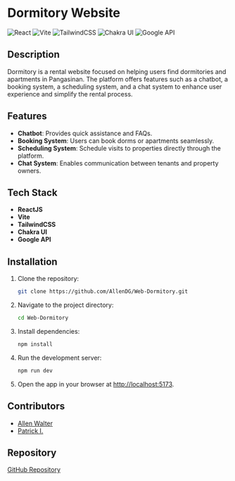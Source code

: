 # Dormitory Website
![React](https://img.shields.io/badge/React-20232A?style=for-the-badge&logo=react&logoColor=61DAFB)
![Vite](https://img.shields.io/badge/Vite-646CFF?style=for-the-badge&logo=vite&logoColor=FFD62E)
![TailwindCSS](https://img.shields.io/badge/TailwindCSS-06B6D4?style=for-the-badge&logo=tailwindcss&logoColor=white)
![Chakra UI](https://img.shields.io/badge/Chakra--UI-319795?style=for-the-badge&logo=chakra-ui&logoColor=white)
![Google API](https://img.shields.io/badge/Google%20API-4285F4?style=for-the-badge&logo=google&logoColor=white)
## Description
Dormitory is a rental website focused on helping users find dormitories and apartments in Pangasinan. The platform offers features such as a chatbot, a booking system, a scheduling system, and a chat system to enhance user experience and simplify the rental process.

## Features
- **Chatbot**: Provides quick assistance and FAQs.
- **Booking System**: Users can book dorms or apartments seamlessly.
- **Scheduling System**: Schedule visits to properties directly through the platform.
- **Chat System**: Enables communication between tenants and property owners.

## Tech Stack
- **ReactJS**
- **Vite**
- **TailwindCSS**
- **Chakra UI**
- **Google API**

## Installation
1. Clone the repository:
   ```bash
   git clone https://github.com/AllenDG/Web-Dormitory.git
   ```
2. Navigate to the project directory:
   ```bash
   cd Web-Dormitory
   ```
3. Install dependencies:
   ```bash
   npm install
   ```
4. Run the development server:
   ```bash
   npm run dev
   ```
5. Open the app in your browser at [http://localhost:5173](http://localhost:5173).

## Contributors
- [Allen Walter](https://github.com/AllenDG)
- [Patrick I.](https://github.com/patriki28)

## Repository
[GitHub Repository](https://github.com/AllenDG/Web-Dormitory.git)

